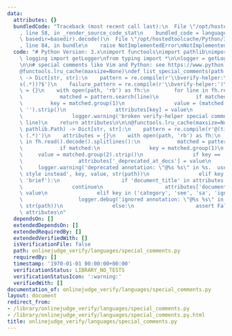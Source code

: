 ```yaml
---
data:
  attributes: {}
  bundledCode: "Traceback (most recent call last):\n  File \"/opt/hostedtoolcache/Python/3.8.5/x64/lib/python3.8/site-packages/onlinejudge_verify/documentation/build.py\"\
    , line 58, in _render_source_code_stat\n    bundled_code = language.bundle(stat.path,\
    \ basedir=basedir).decode()\n  File \"/opt/hostedtoolcache/Python/3.8.5/x64/lib/python3.8/site-packages/onlinejudge_verify/languages/python.py\"\
    , line 84, in bundle\n    raise NotImplementedError\nNotImplementedError\n"
  code: "# Python Version: 3.x\nimport functools\nimport pathlib\nimport re\nfrom\
    \ logging import getLogger\nfrom typing import *\n\nlogger = getLogger(__name__)\n\
    \n\n# special comments like Vim and Python: see https://www.python.org/dev/peps/pep-0263/\n\
    @functools.lru_cache(maxsize=None)\ndef list_special_comments(path: pathlib.Path)\
    \ -> Dict[str, str]:\n    pattern = re.compile(r'\\bverify-helper:\\s*([0-9A-Z_]+)(?:\\\
    s(.*))?$')\n    failure_pattern = re.compile(r'\\bverify-helper:')\n    attributes\
    \ = {}\n    with open(path, 'rb') as fh:\n        for line in fh.read().decode().splitlines():\n\
    \            matched = pattern.search(line)\n            if matched:\n       \
    \         key = matched.group(1)\n                value = (matched.group(2) or\
    \ '').strip()\n                attributes[key] = value\n            elif failure_pattern.search(line):\n\
    \                logger.warning('broken verify-helper special comment found: %s',\
    \ line)\n    return attributes\n\n\n@functools.lru_cache(maxsize=None)\ndef list_doxygen_annotations(path:\
    \ pathlib.Path) -> Dict[str, str]:\n    pattern = re.compile(r'@(title|category|brief|docs|see|sa|ignore)\
    \ (.*)')\n    attributes = {}\n    with open(path, 'rb') as fh:\n        for line\
    \ in fh.read().decode().splitlines():\n            matched = pattern.search(line)\n\
    \            if matched:\n                key = matched.group(1)\n           \
    \     value = matched.group(2).strip()\n                if key == 'docs':\n  \
    \                  attributes['_deprecated_at_docs'] = value\n               \
    \     logger.warning('deprecated annotation: \"@%s %s\" in %s.  use front-matter\
    \ style instead', key, value, str(path))\n                elif key in ('title',\
    \ 'brief'):\n                    if 'document_title' in attributes:\n        \
    \                continue\n                    attributes['document_title'] =\
    \ value\n                elif key in ('category', 'see', 'sa', 'ignore'):\n  \
    \                  logger.debug('ignored annotation: \"@%s %s\" in %s', key, value,\
    \ str(path))\n                else:\n                    assert False\n    return\
    \ attributes\n"
  dependsOn: []
  extendedDependsOn: []
  extendedRequiredBy: []
  extendedVerifiedWith: []
  isVerificationFile: false
  path: onlinejudge_verify/languages/special_comments.py
  requiredBy: []
  timestamp: '1970-01-01 00:00:00+00:00'
  verificationStatus: LIBRARY_NO_TESTS
  verificationStatusIcon: ':warning:'
  verifiedWith: []
documentation_of: onlinejudge_verify/languages/special_comments.py
layout: document
redirect_from:
- /library/onlinejudge_verify/languages/special_comments.py
- /library/onlinejudge_verify/languages/special_comments.py.html
title: onlinejudge_verify/languages/special_comments.py
---
```


